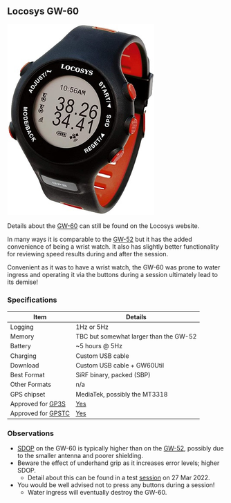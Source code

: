## Locosys GW-60

![apex-pro](img/gw-60.jpg)



Details about the [GW-60](https://www.locosystech.com/en/product/GPS-Doppler-Watch-GW-60/gps-watch-gw-60.html) can still be found on the Locosys website.

In many ways it is comparable to the [GW-52](../gw-52/README.md) but it has the added convenience of being a wrist watch. It also has slightly better functionality for reviewing speed results during and after the session.

Convenient as it was to have a wrist watch, the GW-60 was prone to water ingress and operating it via the buttons during a session ultimately lead to its demise!



### Specifications

| Item          | Details                                |
| ------------- | -------------------------------------- |
| Logging       | 1Hz or 5Hz                             |
| Memory        | TBC but somewhat larger than the GW-52 |
| Battery       | ~5 hours @ 5Hz                         |
| Charging      | Custom USB cable                       |
| Download      | Custom USB cable + GW60Util            |
| Best Format   | SiRF binary, packed (SBP)              |
| Other Formats | n/a                                    |
| GPS chipset   | MediaTek, possibly the MT3318          |
| Approved for [GP3S](https://www.gps-speedsurfing.com/) | [Yes](https://www.gps-speedsurfing.com/default.aspx?mnu=item&item=gw60) |
| Approved for [GPSTC](https://www.gpsteamchallenge.com.au/) | [Yes](https://www.gpsteamchallenge.com.au/pages/rules)      |



### Observations

- [SDOP](https://nujournal.net/estimating-accuracy-of-gps-doppler-speed-measurement-using-speed-dilution-of-precision-sdop-parameter/) on the GW-60 is typically higher than on the [GW-52](../gw-52/README.md), possibly due to the smaller antenna and poorer shielding.
- Beware the effect of underhand grip as it increases error levels; higher SDOP.
  - Detail about this can be found in a test [session](../../../sessions/20220327/README.md) on 27 Mar 2022.
- You would be well advised not to press any buttons during a session!
  - Water ingress will eventually destroy the GW-60.



